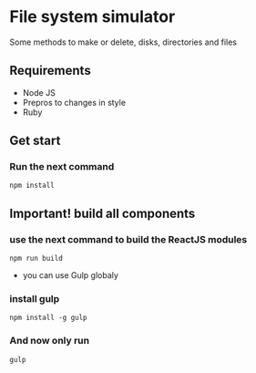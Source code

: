 # File system simulator

Some methods to make or delete, disks, directories and files

## Requirements
* Node JS
* Prepros to changes in style
* Ruby

## Get start
### Run the next command
	npm install

## Important! build all components
### use the next command to build the ReactJS modules
	npm run build

* you can use Gulp globaly

### install gulp
	npm install -g gulp

### And now only run 
	gulp
